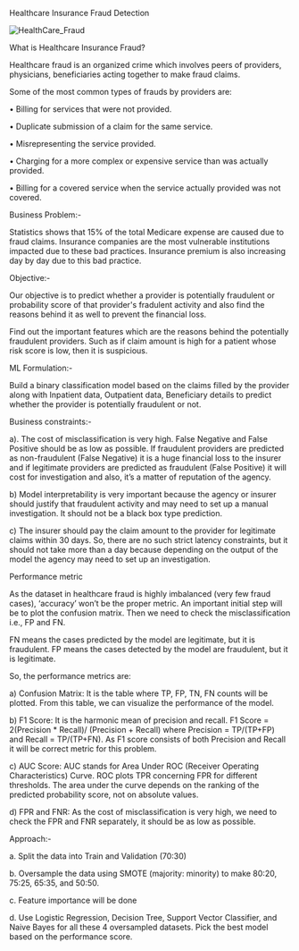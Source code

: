 Healthcare Insurance Fraud Detection


![HealthCare_Fraud](https://github.com/abhishekshah25/Healthcare_Fraud/assets/147745895/89925f10-48c0-4691-967d-16004b7d12c0)




What is Healthcare Insurance Fraud?


Healthcare fraud is an organized crime which involves peers of providers, physicians, beneficiaries acting together to make fraud claims.

Some of the most common types of frauds by providers are: 

•	Billing for services that were not provided.

•	Duplicate submission of a claim for the same service. 

•	Misrepresenting the service provided. 

•	Charging for a more complex or expensive service than was actually provided. 

•	Billing for a covered service when the service actually provided was not covered.

Business Problem:-

Statistics shows that 15% of the total Medicare expense are caused due to fraud claims. Insurance companies are the most vulnerable institutions impacted due to these bad practices. Insurance premium is also increasing day by day due to this bad practice.

Objective:-

Our objective is to predict whether a provider is potentially fraudulent or probability score of that provider's fradulent activity and also find the reasons behind it as well to prevent the financial loss.

Find out the important features which are the reasons behind the potentially fraudulent providers. Such as if claim amount is high for a patient whose risk score is low, then it is suspicious.

ML Formulation:-

Build a binary classification model based on the claims filled by the provider along with Inpatient data, Outpatient data, Beneficiary details to predict whether the provider is potentially fraudulent or not.

Business constraints:-

a).	The cost of misclassification is very high. False Negative and False Positive should be as low as possible. If fraudulent providers are predicted as non-fraudulent (False Negative) it is a huge financial loss to the insurer and if legitimate providers are predicted as fraudulent (False Positive) it will cost for investigation and also, it’s a matter of reputation of the agency.

b)	Model interpretability is very important because the agency or insurer should justify that fraudulent activity and may need to set up a manual investigation. It should not be a black box type prediction.

c) 	The insurer should pay the claim amount to the provider for legitimate claims within 30 days. So, there are no such strict latency constraints, but it should not take more than a day because depending on the output of the model the agency may need to set up an investigation.

Performance metric

As the dataset in healthcare fraud is highly imbalanced (very few fraud cases), ‘accuracy’ won’t be the proper metric. An important initial step will be to plot the confusion matrix. Then we need to check the misclassification i.e., FP and FN. 

FN means the cases predicted by the model are legitimate, but it is fraudulent. FP means the cases detected by the model are fraudulent, but it is legitimate.

So, the performance metrics are:

a) Confusion Matrix: It is the table where TP, FP, TN, FN counts will be plotted. From this table, we can visualize the performance of the model.

b) F1 Score: It is the harmonic mean of precision and recall.
F1 Score = 2(Precision * Recall)/ (Precision + Recall)
where Precision = TP/(TP+FP) and Recall = TP/(TP+FN). As F1 score consists of both Precision and Recall it will be correct metric for this problem.

c) AUC Score: AUC stands for Area Under ROC (Receiver Operating Characteristics) Curve. ROC plots TPR concerning FPR for different thresholds. The area under the curve depends on the ranking of the predicted probability score, not on absolute values.

d) FPR and FNR: As the cost of misclassification is very high, we need to check the FPR and FNR separately, it should be as low as possible.

Approach:-

a. 	Split the data into Train and Validation (70:30)

b. 	Oversample the data using SMOTE (majority: minority) to make 80:20, 75:25, 65:35, and 50:50.

c.	Feature importance will be done

d. 	Use Logistic Regression, Decision Tree, Support Vector Classifier, and Naive Bayes for all these 4 oversampled datasets. Pick the best model based on the performance score.

